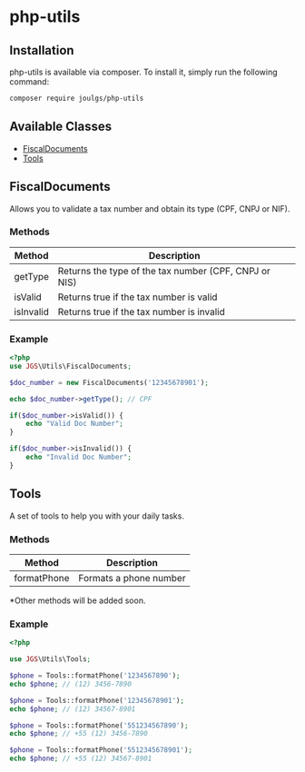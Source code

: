 # php-utils
## Installation
php-utils is available via composer. To install it, simply run the following command:
```bash
composer require joulgs/php-utils
```
## Available Classes

- [FiscalDocuments](#FiscalDocuments)
- [Tools](#Tools)


## FiscalDocuments

Allows you to validate a tax number and obtain its type (CPF, CNPJ or NIF).

### Methods
| Method | Description |
| ------ | ----------- |
| getType | Returns the type of the tax number (CPF, CNPJ or NIS) |
| isValid | Returns true if the tax number is valid |
| isInvalid | Returns true if the tax number is invalid |
### Example
```php
<?php
use JGS\Utils\FiscalDocuments;

$doc_number = new FiscalDocuments('12345678901');

echo $doc_number->getType(); // CPF

if($doc_number->isValid()) {
    echo "Valid Doc Number";
}

if($doc_number->isInvalid()) {
    echo "Invalid Doc Number";
}
```

## Tools
A set of tools to help you with your daily tasks.

### Methods
| Method | Description |
| ------ | ----------- |
| formatPhone | Formats a phone number |

*Other methods will be added soon.

### Example
```php
<?php

use JGS\Utils\Tools;

$phone = Tools::formatPhone('1234567890');
echo $phone; // (12) 3456-7890

$phone = Tools::formatPhone('12345678901');
echo $phone; // (12) 34567-8901

$phone = Tools::formatPhone('551234567890');
echo $phone; // +55 (12) 3456-7890

$phone = Tools::formatPhone('5512345678901');
echo $phone; // +55 (12) 34567-8901
```
